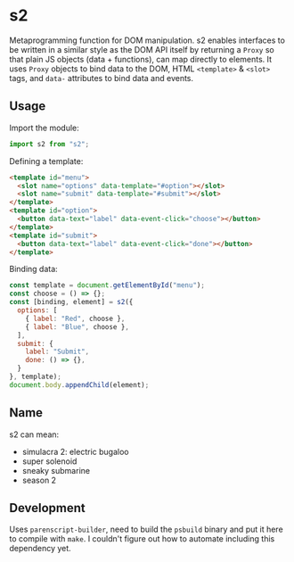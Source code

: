 # s2

Metaprogramming function for DOM manipulation. s2 enables interfaces to be written in a similar style as the DOM API itself by returning a `Proxy` so that plain JS objects (data + functions), can map directly to elements. It uses `Proxy` objects to bind data to the DOM, HTML `<template>` & `<slot>` tags, and `data-` attributes to bind data and events.


## Usage

Import the module:

```js
import s2 from "s2";
```

Defining a template:

```html
<template id="menu">
  <slot name="options" data-template="#option"></slot>
  <slot name="submit" data-template="#submit"></slot>
</template>
<template id="option">
  <button data-text="label" data-event-click="choose"></button>
</template>
<template id="submit">
  <button data-text="label" data-event-click="done"></button>
</template>
```

Binding data:

```js
const template = document.getElementById("menu");
const choose = () => {};
const [binding, element] = s2({
  options: [
    { label: "Red", choose },
    { label: "Blue", choose },
  ],
  submit: {
    label: "Submit",
    done: () => {},
  }
}, template);
document.body.appendChild(element);
```


## Name

s2 can mean:
- simulacra 2: electric bugaloo
- super solenoid
- sneaky submarine
- season 2


## Development

Uses `parenscript-builder`, need to build the `psbuild` binary and put it here to compile with `make`. I couldn't figure out how to automate including this dependency yet.
